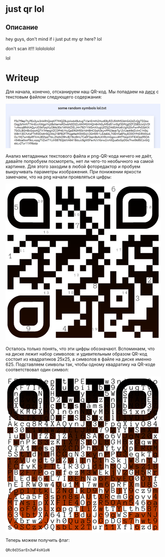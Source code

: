 # just qr lol

## Описание

hey guys, don't mind if i just put my qr here? lol

don't scan it!!! lololololol

lol

# Writeup

Для начала, конечно, отсканируем наш QR-код. Мы попадаем на [диск](https://disk.yandex.ru/client/disk/kxctf%7B%7D) с текстовым файлом следующего содержания:

![screen](img/Screenshot_1.png)

Анализ метаданных текстового файла и png-QR-кода ничего не даёт, давайте попробуем посмотреть, нет ли чего-то необычного на самой картинке. Для этого заходим в любой фоторедактор и пробуем выкручивать параметры изображения. При понижении яркости замечаем, что на png начали проявляться цифры:

![screen](img/Screenshot_2.png)

Осталось только понять, что эти цифры обозначают. Вспоминаем, что на диске лежит набор символов: и удивительным образом QR-код состоит из квадратиков 25х25, а символов в файле на диске именно 625. Подставляем символы так, чтобы одному квадратику на QR-коде соответствовал один символ:

![screen](img/Screenshot_3.png)

Теперь можем получить флаг:

`QRc0d3SarEn3wF4sH1oN`